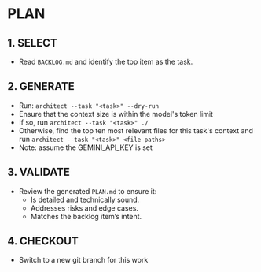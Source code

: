 # PLAN

## 1. SELECT
- Read `BACKLOG.md` and identify the top item as the task.

## 2. GENERATE
- Run: `architect --task "<task>" --dry-run`
- Ensure that the context size is within the model's token limit
- If so, run `architect --task "<task>" ./`
- Otherwise, find the top ten most relevant files for this task's context and run `architect --task "<task>" <file paths>`
- Note: assume the GEMINI_API_KEY is set

## 3. VALIDATE
- Review the generated `PLAN.md` to ensure it:
  - Is detailed and technically sound.
  - Addresses risks and edge cases.
  - Matches the backlog item’s intent.

## 4. CHECKOUT
- Switch to a new git branch for this work
